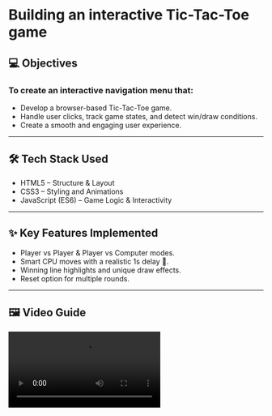 # Building an interactive Tic-Tac-Toe game

## 💻 Objectives

### To create an interactive navigation menu that:

- Develop a browser-based Tic-Tac-Toe game.
- Handle user clicks, track game states, and detect win/draw conditions.
- Create a smooth and engaging user experience.

---

## 🛠 Tech Stack Used

- HTML5 – Structure & Layout
- CSS3 – Styling and Animations
- JavaScript (ES6) – Game Logic & Interactivity

---

## ✨ Key Features Implemented

- Player vs Player & Player vs Computer modes.
- Smart CPU moves with a realistic 1s delay 🤖.
- Winning line highlights and unique draw effects.
- Reset option for multiple rounds.

---

## 🖼 Video Guide 
  
![Tic-Tac-Toe game](Project3-By-KKK.mp4)  


